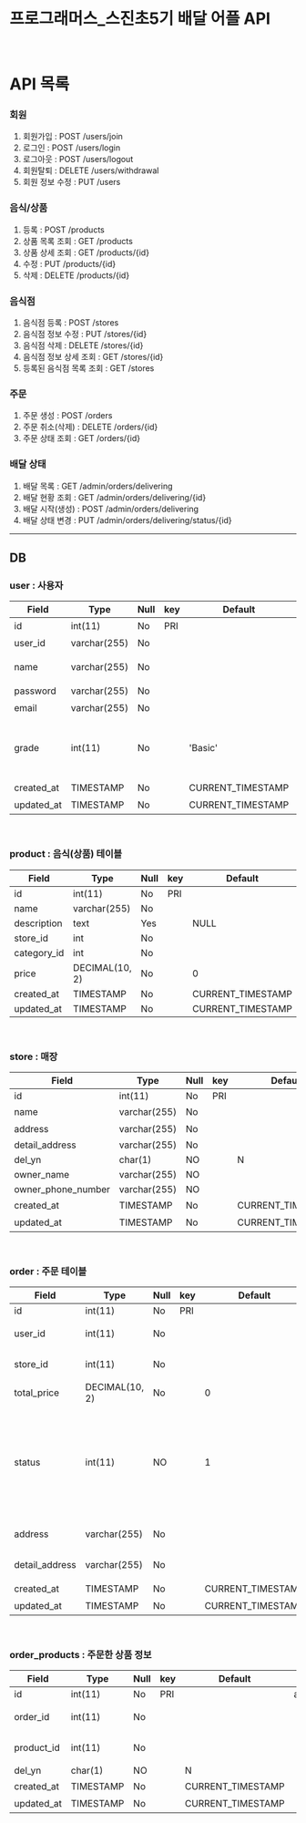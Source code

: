 # 프로그래머스_스진초5기 배달 어플 API
<br/>
 

# API 목록

### 회원
1. 회원가입 : POST /users/join
2. 로그인 : POST /users/login
3. 로그아웃 : POST /users/logout
4. 회원탈퇴 : DELETE /users/withdrawal
5. 회원 정보 수정 : PUT /users

### 음식/상품
1. 등록 : POST /products
2. 상품 목록 조회 : GET /products
3. 상품 상세 조회 : GET /products/{id}
4. 수정 : PUT /products/{id}
5. 삭제 : DELETE /products/{id}

### 음식점
1. 음식점 등록 : POST /stores
2. 음식점 정보 수정 : PUT /stores/{id}
3. 음식점 삭제 : DELETE /stores/{id}
4. 음식점 정보 상세 조회 : GET /stores/{id}
5. 등록된 음식점 목록 조회 : GET /stores

### 주문
1. 주문 생성 : POST /orders
2. 주문 취소(삭제) : DELETE /orders/{id}
3. 주문 상태 조회 : GET /orders/{id}


### 배달 상태 
1. 배달 목록 : GET /admin/orders/delivering
2. 배달 현황 조회 : GET /admin/orders/delivering/{id}
3. 배달 시작(생성) : POST /admin/orders/delivering
4. 배달 상태 변경 : PUT /admin/orders/delivering/status/{id}


--- 
## DB

### user : 사용자
| Field      | Type         | Null | key | Default           | Extra          | comment                               |
|------------|--------------|------|-----|-------------------|----------------|---------------------------------------|
| id         | int(11)      | No   | PRI |                   | auto_increment | 고유값                                   |
| user_id    | varchar(255) | No   |     |                   |                | 계정 id                                 |
| name       | varchar(255) | No   |     |                   |                | 사용자 이름                                |
| password   | varchar(255) | No   |     |                   |                | 비밀번호                                  |
| email      | varchar(255) | No   |     |                   |                | 이름                                    |
| grade      | int(11)      | No   |     | 'Basic'           |                | 등급 (1:basic, 2:silver, 3:gold, 4:vip) |
| created_at | TIMESTAMP    | No   |     | CURRENT_TIMESTAMP |                | 가입일자                                  |
| updated_at | TIMESTAMP    | No   |     | CURRENT_TIMESTAMP |                | 수정일자                                  |

<br/>


### product : 음식(상품) 테이블 
| Field       | Type           | Null | key | Default           | Extra          |
|-------------|----------------|------|-----|-------------------|----------------|
| id          | int(11)        | No   | PRI |                   | auto_increment |
| name        | varchar(255)   | No   |     |                   |                |
| description | text           | Yes  |     | NULL              |                |
| store_id    | int            | No   |     |                   |                |
| category_id | int            | No   |     |                   |                |
| price       | DECIMAL(10, 2) | No   |     | 0                 |                |
| created_at  | TIMESTAMP      | No   |     | CURRENT_TIMESTAMP |                |
| updated_at  | TIMESTAMP      | No   |     | CURRENT_TIMESTAMP |                |

<br/>

### store : 매장 
| Field              | Type          | Null | key | Default           | Extra          | comment |
|--------------------|---------------|------|-----|-------------------|----------------|--------|
| id                 | int(11)       | No   | PRI |                   | auto_increment |        |
| name               | varchar(255)  | No   |     |                   |                | 매장명    |
| address            | varchar(255)  | No   |     |                   |                | 매장 주소  |
| detail_address     | varchar(255)  | No   |     |                   |                |        |
| del_yn             | char(1)       | NO   |     | N                 |                | Y or N |
| owner_name         | varchar(255)  | NO   |     |                   |                |        |
| owner_phone_number | varchar(255)  | NO   |     |                   |                |        |
| created_at         | TIMESTAMP     | No   |     | CURRENT_TIMESTAMP |                | 생성 일자  |
| updated_at         | TIMESTAMP     | No   |     | CURRENT_TIMESTAMP |                | 수정 일자  |

<br/>

### order : 주문 테이블 
| Field          | Type           | Null | key | Default           | Extra          | comment                                                  |
|----------------|----------------|------|-----|-------------------|----------------|----------------------------------------------------------|
| id             | int(11)        | No   | PRI |                   | auto_increment |                                                          |
| user_id        | int(11)        | No   |     |                   |                | 사용자 고유 번호                                                |
| store_id       | int(11)        | No   |     |                   |                | 매장 고유 번호                                                 |
| total_price    | DECIMAL(10, 2) | No   |     | 0                 |                |                                                          |
| status         | int(11)        | NO   |     | 1                 |                | 1:주문 생성, 2: 조리 시작, 3: 조리 완료, 4: 배달 시작, 5: 배달 완료, 6:주문 취소 |
| address        | varchar(255)   | No   |     |                   |                | 배달지 주소                                                   |
| detail_address | varchar(255)   | No   |     |                   |                | 배달지 상세 주소                                                |
| created_at     | TIMESTAMP      | No   |     | CURRENT_TIMESTAMP |                | 생성 일자                                                    |
| updated_at     | TIMESTAMP      | No   |     | CURRENT_TIMESTAMP |                | 수정 일자                                                    |

<br/>

### order_products : 주문한 상품 정보 
| Field              | Type         | Null | key | Default           | Extra          | comment  |
|--------------------|--------------|------|-----|-------------------|----------------|----------|
| id                 | int(11)      | No   | PRI |                   | auto_increment |          |
| order_id           | int(11)      | No   |     |                   |                | 주문 고유 번호 |
| product_id         | int(11)      | No   |     |                   |                | 상품 고유 번호 |
| del_yn             | char(1)      | NO   |     | N                 |                | Y or N   |
| created_at         | TIMESTAMP    | No   |     | CURRENT_TIMESTAMP |                | 생성 일자    |
| updated_at         | TIMESTAMP    | No   |     | CURRENT_TIMESTAMP |                | 수정 일자    |